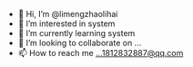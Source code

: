 - 👋 Hi, I’m @limengzhaolihai
- 👀 I’m interested in system
- 🌱 I’m currently learning system
- 💞️ I’m looking to collaborate on ...
- 📫 How to reach me ...1812832887@qq.com

<!---
limengzhaolihai/limengzhaolihai is a ✨ special ✨ repository because its `README.md` (this file) appears on your GitHub profile.
You can click the Preview link to take a look at your changes.
--->
